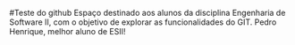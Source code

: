 #Teste do github
Espaço destinado aos alunos da disciplina Engenharia de Software II, com o objetivo de explorar as funcionalidades do GIT.
Pedro Henrique, melhor aluno de ESII!
